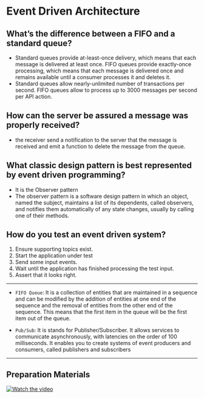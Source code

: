 # Event Driven Architecture

## What’s the difference between a FIFO and a standard queue?

- Standard queues provide at-least-once delivery, which means that each message is delivered at least once. FIFO queues provide exactly-once processing, which means that each message is delivered once and remains available until a consumer processes it and deletes it.
- Standard queues allow nearly-unlimited number of transactions per second. FIFO queues allow to process up to 3000 messages per second per API action.

## How can the server be assured a message was properly received?

- the receiver send a notification to the server that the message is received and emit a function to delete the message from the queue.

## What classic design pattern is best represented by event driven programming?

- It is the Observer pattern
- The observer pattern is a software design pattern in which an object, named the subject, maintains a list of its dependents, called observers, and notifies them automatically of any state changes, usually by calling one of their methods.

## How do you test an event driven system?

1. Ensure supporting topics exist.
2. Start the application under test
3. Send some input events.
4. Wait until the application has finished processing the test input.
5. Assert that it looks right.

---

- `FIFO Queue`: It is a collection of entities that are maintained in a sequence and can be modified by the addition of entities at one end of the sequence and the removal of entities from the other end of the sequence. This means that the first item in the queue will be the first item out of the queue.

- `Pub/Sub`: It is stands for Publisher/Subscriber. It allows services to communicate asynchronously, with latencies on the order of 100 milliseconds. It enables you to create systems of event producers and consumers, called publishers and subscribers

---

## Preparation Materials

[![Watch the video](https://img.youtube.com/vi/mXk0MNjlO7A/maxresdefault.jpg)](https://youtu.be/mXk0MNjlO7A)
